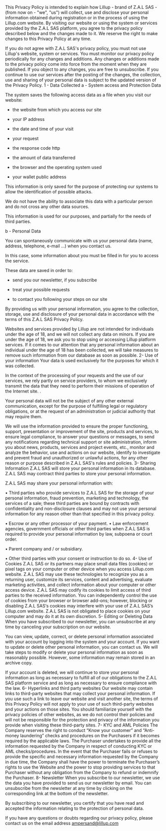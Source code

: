 This Privacy Policy is intended to explain how Lillup - brand of Z.A.L SAS - (from now on - "we", "us") will collect, use and disclose your personal information obtained during registration or in the process of using the Lillup.com website. By visiting our website or using the system or services provided by the Z.A.L SAS platform, you agree to the privacy policy described below and the changes made to it. We reserve the right to make changes to this Privacy Policy at any time.


If you do not agree with Z.A.L SAS's privacy policy, you must not use Lillup's website, system or services. You must monitor our privacy policy periodically for any changes and additions. Any changes or additions made to the privacy policy come into force from the moment when they are published. If you object to any changes, you are free to unsubscribe. If you continue to use our services after the posting of the changes, the collection, use and sharing of your personal data is subject to the updated version of the Privacy Policy.
1 - Data Collected
a - System access and Protection Data


The system saves the following access data as a file when you visit our website:

- the website from which you access our site

- your IP address

- the date and time of your visit

- your request

- the response code http

- the amount of data transferred

- the browser and the operating system used
 - your wallet public address

This information is only saved for the purpose of protecting our systems to allow the identification of possible attacks.


We do not have the ability to associate this data with a particular person and do not cross any other data sources.


This information is used for our purposes, and partially for the needs of third parties.


b - Personal Data


You can spontaneously communicate with us your personal data (name, address, telephone, e-mail ...) when you contact us.


In this case, some information about you must be filled in for you to access the service.


These data are saved in order to:

- send you our newsletter, if you subscribe

- treat your possible requests

- to contact you following your steps on our site


By providing us with your personal information, you agree to the collection, storage, use and disclosure of your personal data in accordance with the terms of this Z.A.L SAS Privacy Policy.


Websites and services provided by Lillup are not intended for individuals under the age of 18, and we will not collect any data on minors. If you are under the age of 18, we ask you to stop using or accessing Lillup platform services. If it comes to our attention that any personal information about an individual under the age of 18 has been collected, we will take measures to remove such information from our database as soon as possible.
2- Use of your information
Your data is used exclusively for the purposes for which it was collected.


In the context of the processing of your requests and the use of our services, we rely partly on service providers, to whom we exclusively transmit the data that they need to perform their missions of operation of the Internet site. .


Your personal data will not be the subject of any other external communication, except for the purpose of fulfilling legal or regulatory obligations, or at the request of an administration or judicial authority that may require them.


We will use the information provided to ensure the proper functioning, support, presentation or improvement of the site, products and services, to ensure legal compliance, to answer your questions or messages, to send any notifications regarding technical support or site administration, inform you about news, products, services and project events, etc., monitor and analyze the behavior, use and actions on our website, identify to investigate and prevent fraud and unauthorized or unlawful actions, for any other reason or purpose described in Z.A.L SAS's rules and policies.
3- Sharing Information
Z.A.L SAS will store your personal information in its database. Z.A.L SAS may contract third parties to store your personal information.


Z.A.L SAS may share your personal information with:

• Third parties who provide services to Z.A.L SAS for the storage of your personal information, fraud prevention, marketing and technology, the services of a sale; these third parties are bound by contracts with confidentiality and non-disclosure clauses and may not use your personal information for any reason other than that specified in this privacy policy.

• Escrow or any other processor of your payment.
 • Law enforcement agencies, government officials or other third parties when Z.A.L SAS is required to provide your personal information by law, subpoena or court order.

• Parent company and / or subsidiary.

• Other third parties with your consent or instruction to do so.
4- Use of Cookies
Z.A.L SAS or its partners may place small data files (cookies) or pixel tags on your computer or other device when you access Lillup.com website. Z.A.L SAS may use these technologies to recognize you as a returning user, customize its services, content and advertising, evaluate marketing activities, and collect information about your computer or other access device.
Z.A.L SAS may codify its cookies to limit access of third parties to the received information. You can independently control the use of cookies from your browser or browser add-ons; however, blocking or disabling Z.A.L SAS‘s cookies may interfere with your use of Z.A.L SAS’s Lillup.com website.
Z.A.L SAS is not obligated to place cookies on your computer and may do it at its own discretion.
5- Editing or Deleting Data
When you have subscribed to our newsletter, you can unsubscribe at any time by canceling your subscription on our website.


You can view, update, correct, or delete personal information associated with your account by logging into the system and your account. If you want to update or delete other personal information, you can contact us. We will take steps to modify or delete your personal information as soon as reasonably possible. However, some information may remain stored in an archive copy.


If your account is deleted, we will continue to store your personal information as long as necessary to fulfill all of our obligations to the Z.A.L SAS platform service and as long as necessary to ensure compliance with the law.
6- Hyperlinks and third party websites
Our website may contain links to third-party websites that may collect your personal information. If you use such a link to leave our website and visit another site, the terms of this Privacy Policy will not apply to your use of such third-party websites and your actions on those sites. You should familiarize yourself with the privacy policies of other websites, as we do not control their policies and will not be responsible for the protection and privacy of the information you provide when visiting these third-party sites.
7- KYC and AML Policies
The Company reserves the right to conduct “Know your customer” and “Anti-money laundering” checks and procedures on the Purchasers if it becomes required by the applicable laws.
The Purchaser undertakes to provide all the information requested by the Company in respect of conducting KYC or AML checks/procedures. In the event that the Purchaser fails or refuses to provide the specific and necessary information requested by the Company in due time, the Company shall have the power to terminate the Purchaser’s rights to use the Website and the power to stop providing services to that Purchaser without any obligation from the Company to refund or indemnify the Purchaser.
8- Newsletter
When you subscribe to our newsletter, we use the data you have provided to send us our newsletter by email. You can unsubscribe from the newsletter at any time by clicking on the corresponding link at the bottom of the newsletter.

By subscribing to our newsletter, you certify that you have read and accepted the information relating to the protection of personal data.
 

If you have any questions or doubts regarding our privacy policy, please contact us on the email address ampersand@lillup.com

